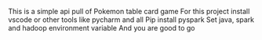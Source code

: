 This is a simple api pull of Pokemon table card game
For this project install vscode or other tools like pycharm and all
Pip install pyspark
Set java, spark and hadoop environment variable 
And you are good to go
